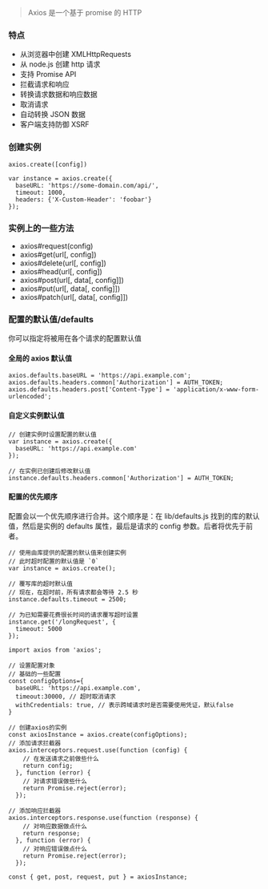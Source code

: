 
>Axios 是一个基于 promise 的 HTTP

### 特点
- 从浏览器中创建 XMLHttpRequests
- 从 node.js 创建 http 请求
- 支持 Promise API
- 拦截请求和响应
- 转换请求数据和响应数据
- 取消请求
- 自动转换 JSON 数据
- 客户端支持防御 XSRF

### 创建实例
`axios.create([config])`

```
var instance = axios.create({
  baseURL: 'https://some-domain.com/api/',
  timeout: 1000,
  headers: {'X-Custom-Header': 'foobar'}
});
```

### 实例上的一些方法
- axios#request(config)
- axios#get(url[, config])
- axios#delete(url[, config])
- axios#head(url[, config])
- axios#post(url[, data[, config]])
- axios#put(url[, data[, config]])
- axios#patch(url[, data[, config]])


### 配置的默认值/defaults
你可以指定将被用在各个请求的配置默认值

#### 全局的 axios 默认值
```
axios.defaults.baseURL = 'https://api.example.com';
axios.defaults.headers.common['Authorization'] = AUTH_TOKEN;
axios.defaults.headers.post['Content-Type'] = 'application/x-www-form-urlencoded';
```

#### 自定义实例默认值
```
// 创建实例时设置配置的默认值
var instance = axios.create({
  baseURL: 'https://api.example.com'
});

// 在实例已创建后修改默认值
instance.defaults.headers.common['Authorization'] = AUTH_TOKEN;
```

#### 配置的优先顺序
配置会以一个优先顺序进行合并。这个顺序是：在 lib/defaults.js 找到的库的默认值，然后是实例的 defaults 属性，最后是请求的 config 参数。后者将优先于前者。
```
// 使用由库提供的配置的默认值来创建实例
// 此时超时配置的默认值是 `0`
var instance = axios.create();

// 覆写库的超时默认值
// 现在，在超时前，所有请求都会等待 2.5 秒
instance.defaults.timeout = 2500;

// 为已知需要花费很长时间的请求覆写超时设置
instance.get('/longRequest', {
  timeout: 5000
});
```


```
import axios from 'axios';

// 设置配置对象
// 基础的一些配置
const configOptions={
  baseURL: 'https://api.example.com',
  timeout:30000, // 超时取消请求
  withCredentials: true, // 表示跨域请求时是否需要使用凭证，默认false
}

// 创建axios的实例
const axiosInstance = axios.create(configOptions);
// 添加请求拦截器
axios.interceptors.request.use(function (config) {
    // 在发送请求之前做些什么
    return config;
  }, function (error) {
    // 对请求错误做些什么
    return Promise.reject(error);
  });

// 添加响应拦截器
axios.interceptors.response.use(function (response) {
    // 对响应数据做点什么
    return response;
  }, function (error) {
    // 对响应错误做点什么
    return Promise.reject(error);
  });

const { get, post, request, put } = axiosInstance;
```